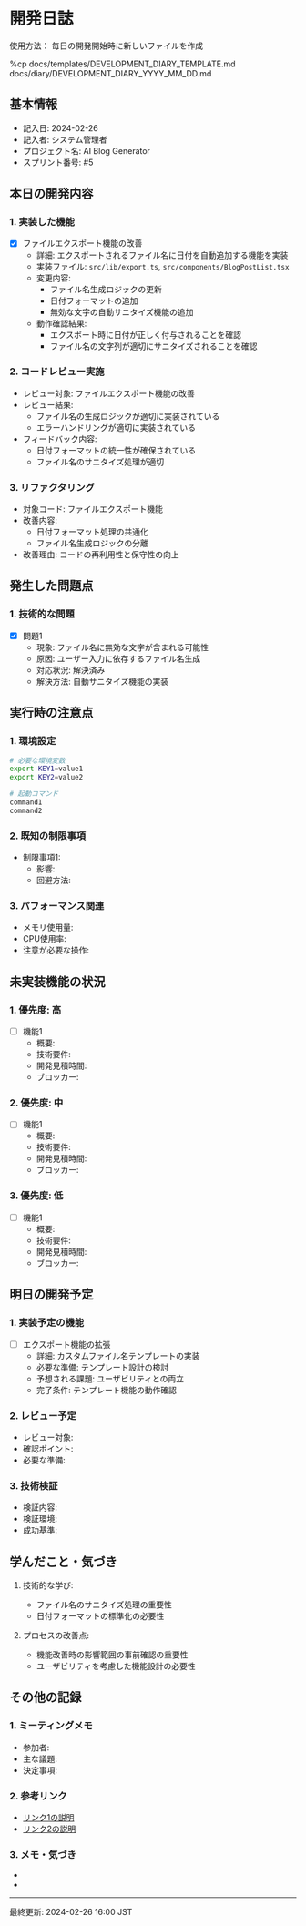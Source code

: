 # 開発日誌

使用方法：
毎日の開発開始時に新しいファイルを作成

%cp docs/templates/DEVELOPMENT_DIARY_TEMPLATE.md docs/diary/DEVELOPMENT_DIARY_YYYY_MM_DD.md

## 基本情報
- 記入日: 2024-02-26
- 記入者: システム管理者
- プロジェクト名: AI Blog Generator
- スプリント番号: #5

## 本日の開発内容

### 1. 実装した機能
- [x] ファイルエクスポート機能の改善
  - 詳細: エクスポートされるファイル名に日付を自動追加する機能を実装
  - 実装ファイル: `src/lib/export.ts`, `src/components/BlogPostList.tsx`
  - 変更内容:
    - ファイル名生成ロジックの更新
    - 日付フォーマットの追加
    - 無効な文字の自動サニタイズ機能の追加
  - 動作確認結果: 
    - エクスポート時に日付が正しく付与されることを確認
    - ファイル名の文字列が適切にサニタイズされることを確認

### 2. コードレビュー実施
- レビュー対象: ファイルエクスポート機能の改善
- レビュー結果: 
  - ファイル名の生成ロジックが適切に実装されている
  - エラーハンドリングが適切に実装されている
- フィードバック内容:
  - 日付フォーマットの統一性が確保されている
  - ファイル名のサニタイズ処理が適切

### 3. リファクタリング
- 対象コード: ファイルエクスポート機能
- 改善内容: 
  - 日付フォーマット処理の共通化
  - ファイル名生成ロジックの分離
- 改善理由: コードの再利用性と保守性の向上

## 発生した問題点

### 1. 技術的な問題
- [x] 問題1
  - 現象: ファイル名に無効な文字が含まれる可能性
  - 原因: ユーザー入力に依存するファイル名生成
  - 対応状況: 解決済み
  - 解決方法: 自動サニタイズ機能の実装

## 実行時の注意点

### 1. 環境設定
```bash
# 必要な環境変数
export KEY1=value1
export KEY2=value2

# 起動コマンド
command1
command2
```

### 2. 既知の制限事項
- 制限事項1:
  - 影響:
  - 回避方法:

### 3. パフォーマンス関連
- メモリ使用量:
- CPU使用率:
- 注意が必要な操作:

## 未実装機能の状況

### 1. 優先度: 高
- [ ] 機能1
  - 概要:
  - 技術要件:
  - 開発見積時間:
  - ブロッカー:

### 2. 優先度: 中
- [ ] 機能1
  - 概要:
  - 技術要件:
  - 開発見積時間:
  - ブロッカー:

### 3. 優先度: 低
- [ ] 機能1
  - 概要:
  - 技術要件:
  - 開発見積時間:
  - ブロッカー:

## 明日の開発予定

### 1. 実装予定の機能
- [ ] エクスポート機能の拡張
  - 詳細: カスタムファイル名テンプレートの実装
  - 必要な準備: テンプレート設計の検討
  - 予想される課題: ユーザビリティとの両立
  - 完了条件: テンプレート機能の動作確認

### 2. レビュー予定
- レビュー対象:
- 確認ポイント:
- 必要な準備:

### 3. 技術検証
- 検証内容:
- 検証環境:
- 成功基準:

## 学んだこと・気づき
1. 技術的な学び:
   - ファイル名のサニタイズ処理の重要性
   - 日付フォーマットの標準化の必要性

2. プロセスの改善点:
   - 機能改善時の影響範囲の事前確認の重要性
   - ユーザビリティを考慮した機能設計の必要性

## その他の記録
### 1. ミーティングメモ
- 参加者:
- 主な議題:
- 決定事項:

### 2. 参考リンク
- [リンク1の説明](URL)
- [リンク2の説明](URL)

### 3. メモ・気づき
- 
- 

---
最終更新: 2024-02-26 16:00 JST 